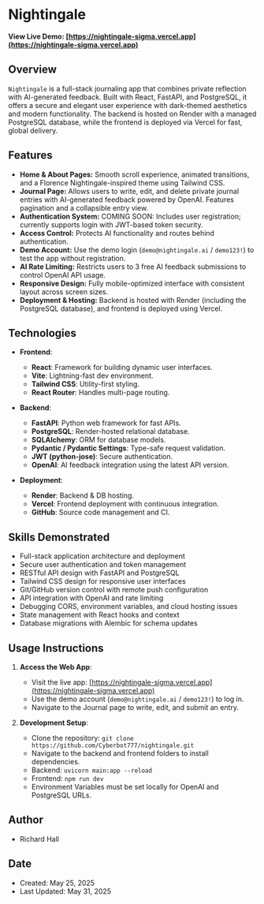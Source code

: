 # Nightingale

**View Live Demo: [https://nightingale-sigma.vercel.app](https://nightingale-sigma.vercel.app)**

## Overview
`Nightingale` is a full-stack journaling app that combines private reflection with AI-generated feedback. Built with React, FastAPI, and PostgreSQL, it offers a secure and elegant user experience with dark-themed aesthetics and modern functionality. The backend is hosted on Render with a managed PostgreSQL database, while the frontend is deployed via Vercel for fast, global delivery.

## Features
- **Home & About Pages:** Smooth scroll experience, animated transitions, and a Florence Nightingale-inspired theme using Tailwind CSS.
- **Journal Page:** Allows users to write, edit, and delete private journal entries with AI-generated feedback powered by OpenAI. Features pagination and a collapsible entry view.
- **Authentication System:** COMING SOON: Includes user registration; currently supports login with JWT-based token security.
- **Access Control:** Protects AI functionality and routes behind authentication.
- **Demo Account:** Use the demo login (`demo@nightingale.ai` / `demo123!`) to test the app without registration.
- **AI Rate Limiting:** Restricts users to 3 free AI feedback submissions to control OpenAI API usage.
- **Responsive Design:** Fully mobile-optimized interface with consistent layout across screen sizes.
- **Deployment & Hosting:** Backend is hosted with Render (including the PostgreSQL database), and frontend is deployed using Vercel.

## Technologies
- **Frontend**:
  - **React**: Framework for building dynamic user interfaces.
  - **Vite**: Lightning-fast dev environment.
  - **Tailwind CSS**: Utility-first styling.
  - **React Router**: Handles multi-page routing.

- **Backend**:
  - **FastAPI**: Python web framework for fast APIs.
  - **PostgreSQL**: Render-hosted relational database.
  - **SQLAlchemy**: ORM for database models.
  - **Pydantic / Pydantic Settings**: Type-safe request validation.
  - **JWT (python-jose)**: Secure authentication.
  - **OpenAI**: AI feedback integration using the latest API version.

- **Deployment**:
  - **Render**: Backend & DB hosting.
  - **Vercel**: Frontend deployment with continuous integration.
  - **GitHub**: Source code management and CI.

## Skills Demonstrated
- Full-stack application architecture and deployment
- Secure user authentication and token management
- RESTful API design with FastAPI and PostgreSQL
- Tailwind CSS design for responsive user interfaces
- Git/GitHub version control with remote push configuration
- API integration with OpenAI and rate limiting
- Debugging CORS, environment variables, and cloud hosting issues
- State management with React hooks and context
- Database migrations with Alembic for schema updates

## Usage Instructions
1. **Access the Web App**:
   - Visit the live app: [https://nightingale-sigma.vercel.app](https://nightingale-sigma.vercel.app)
   - Use the demo account (`demo@nightingale.ai` / `demo123!`) to log in.
   - Navigate to the Journal page to write, edit, and submit an entry.

2. **Development Setup**:
   - Clone the repository: `git clone https://github.com/Cyberbot777/nightingale.git`
   - Navigate to the backend and frontend folders to install dependencies.
   - Backend: `uvicorn main:app --reload`
   - Frontend: `npm run dev`
   - Environment Variables must be set locally for OpenAI and PostgreSQL URLs.

## Author
- Richard Hall

## Date
- Created: May 25, 2025  
- Last Updated: May 31, 2025
